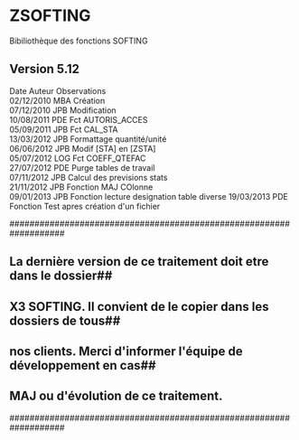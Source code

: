 # ZSOFTING
Bibiliothèque des fonctions SOFTING

Version      5.12                                            
 -------------------------------------------------------------
Date        Auteur Observations                               
02/12/2010  MBA    Création                                   
07/12/2010  JPB    Modification                                
10/08/2011  PDE    Fct AUTORIS_ACCES                          
05/09/2011  JPB    Fct CAL_STA                                
13/03/2012  JPB    Formattage quantité/unité                  
06/06/2012  JPB    Modif [STA] en [ZSTA]                      
05/07/2012  LOG    Fct COEFF_QTEFAC                           
27/07/2012  PDE    Purge tables de travail                    
07/11/2012  JPB    Calcul des previsions stats                
21/11/2012  JPB    Fonction MAJ COlonne                       
09/01/2013  JPB    Fonction lecture designation table diverse 
19/03/2013  PDE    Fonction Test apres création d'un fichier  

###################################################################
## La dernière version de ce traitement doit etre dans le dossier##
## X3 SOFTING. Il convient de le copier dans les dossiers de tous##
## nos clients. Merci d'informer l'équipe de développement en cas##
## MAJ ou d'évolution de ce traitement.                          ##
###################################################################
